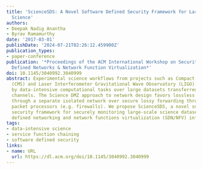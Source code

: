 ```yaml
---
title: 'ScienceSDS: A Novel Software Defined Security Framework for Large-scale Data-intensive
  Science'
authors:
- Deepak Nadig Anantha
- Byrav Ramamurthy
date: '2017-03-01'
publishDate: '2024-07-21T02:26:12.459900Z'
publication_types:
- paper-conference
publication: '*Proceedings of the ACM International Workshop on Security in Software
  Defined Networks & Network Function Virtualization*'
doi: 10.1145/3040992.3040999
abstract: Experimental science workflows from projects such as Compact Muon Solenoid
  (CMS) and Laser Interferometer Gravitational Wave Observatory (LIGO) are characterized
  by data-intensive computational tasks over large datasets transferred over encrypted
  channels. The Science DMZ approach to network design favors lossless packet forwarding
  through a separate isolated network over secure lossy forwarding through stateful
  packet processors (e.g. firewalls). We propose ScienceSDS, a novel software defined
  security framework for securely monitoring large-scale science datasets over a software
  defined networking and network functions virtualization (SDN/NFV) infrastructure.
tags:
- data-intensive science
- service function chaining
- software defined security
links:
- name: URL
  url: https://dl.acm.org/doi/10.1145/3040992.3040999
---
```


